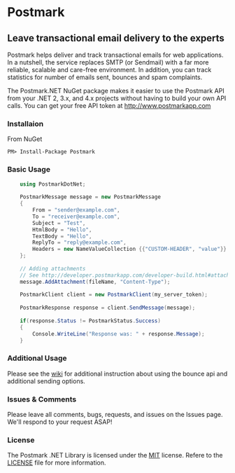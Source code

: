 # Postmark
## Leave transactional email delivery to the experts

Postmark helps deliver and track transactional emails for web applications. In a nutshell, the service replaces SMTP (or Sendmail) with a far more reliable, scalable and care-free environment. In addition, you can track statistics for number of emails sent, bounces and spam complaints.

The Postmark.NET NuGet package makes it easier to use the Postmark API from your .NET 2, 3.x, and 4.x projects without having to build your own API calls. You can get your free API token at http://www.postmarkapp.com

### Installaion
From NuGet

	PM> Install-Package Postmark

### Basic Usage

```csharp	
	using PostmarkDotNet;
	
	PostmarkMessage message = new PostmarkMessage
	{
	    From = "sender@example.com",
	    To = "receiver@example.com",
	    Subject = "Test",
	    HtmlBody = "Hello",
	    TextBody = "Hello",
	    ReplyTo = "reply@example.com",
	    Headers = new NameValueCollection {{"CUSTOM-HEADER", "value"}}
	};
	
	// Adding attachments
	// See http://developer.postmarkapp.com/developer-build.html#attachments for allowed extensions.
	message.AddAttachment(fileName, "Content-Type");
	
	PostmarkClient client = new PostmarkClient(my_server_token);
	
	PostmarkResponse response = client.SendMessage(message);
	
	if(response.Status != PostmarkStatus.Success)
	{
	    Console.WriteLine("Response was: " + response.Message);
	}
```

### Additional Usage
Please see the [wiki](https://github.com/jptoto/postmark-dotnet/wiki) for additional instruction about using the bounce api and additional sending options.

### Issues &amp; Comments
Please leave all comments, bugs, requests, and issues on the Issues page. We'll respond to your request ASAP!

### License
The Postmark .NET Library is licensed under the [MIT](http://www.opensource.org/licenses/mit-license.php "Read more about the MIT license form") license. Refere to the [LICENSE](https://github.com/jptoto/postmark-dotnet/blob/master/LICENSE) file for more information.

